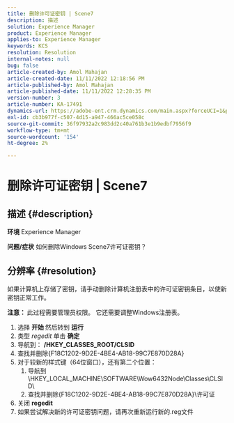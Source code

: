 ```yaml
---
title: 删除许可证密钥 | Scene7
description: 描述
solution: Experience Manager
product: Experience Manager
applies-to: Experience Manager
keywords: KCS
resolution: Resolution
internal-notes: null
bug: false
article-created-by: Amol Mahajan
article-created-date: 11/11/2022 12:18:56 PM
article-published-by: Amol Mahajan
article-published-date: 11/11/2022 12:28:35 PM
version-number: 3
article-number: KA-17491
dynamics-url: https://adobe-ent.crm.dynamics.com/main.aspx?forceUCI=1&pagetype=entityrecord&etn=knowledgearticle&id=f740c200-bb61-ed11-9562-6045bd0067ea
exl-id: cb3b977f-c507-4d15-a947-466ac5ce058c
source-git-commit: 36f97932a2c983dd2c40a761b3e1b9edbf7956f9
workflow-type: tm+mt
source-wordcount: '154'
ht-degree: 2%

---
```


# 删除许可证密钥 | Scene7

## 描述 {#description}

<b>环境</b>
Experience Manager


<b>问题/症状</b>
如何删除Windows Scene7许可证密钥？


## 分辨率 {#resolution}


如果计算机上存储了密钥，请手动删除计算机注册表中的许可证密钥条目，以使新密钥正常工作。

<b>注意： </b>此过程需要管理员权限。 它还需要调整Windows注册表。

1. 选择 <b>开始 </b>然后转到 <b>运行</b>
2. 类型 *regedit* 单击 <b>确定</b>
3. 导航到： <b>/HKEY_CLASSES_ROOT/CLSID</b>
4. 查找并删除{F18C1202-9D2E-4BE4-AB18-99C7E870D28A}
5. 对于较新的样式键（64位窗口），还有第二个位置：
   1. 导航到\HKEY_LOCAL_MACHINE\SOFTWARE\Wow6432Node\Classes\CLSID\
   2. 查找并删除{F18C1202-9D2E-4BE4-AB18-99C7E870D28A}\许可证
6. 关闭 <b>regedit</b>
7. 如果尝试解决新的许可证密钥问题，请再次重新运行新的.reg文件
